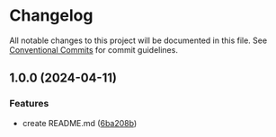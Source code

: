 # Changelog

All notable changes to this project will be documented in this file. See
[Conventional Commits](https://conventionalcommits.org) for commit guidelines.

## 1.0.0 (2024-04-11)


### Features

* create README.md ([6ba208b](https://github.com/RogerCubi/quartoDemo/commit/6ba208bd836896c41b97f75d7d46a5e9fc424b09))
